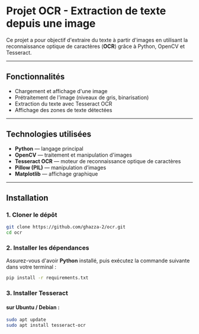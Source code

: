 #  Projet OCR - Extraction de texte depuis une image

Ce projet a pour objectif d'extraire du texte à partir d'images en utilisant la reconnaissance optique de caractères (**OCR**) grâce à Python, OpenCV et Tesseract.

---

## Fonctionnalités

- Chargement et affichage d'une image
- Prétraitement de l'image (niveaux de gris, binarisation)
- Extraction du texte avec Tesseract OCR
- Affichage des zones de texte détectées

---

##  Technologies utilisées

- **Python** — langage principal
- **OpenCV** — traitement et manipulation d'images
- **Tesseract OCR** — moteur de reconnaissance optique de caractères
- **Pillow (PIL)** — manipulation d’images
- **Matplotlib** — affichage graphique

---

##  Installation

### 1. Cloner le dépôt

```bash
git clone https://github.com/ghazza-2/ocr.git
cd ocr
```
### 2. Installer les dépendances

Assurez-vous d'avoir **Python** installé, puis exécutez la commande suivante dans votre terminal :

```bash
pip install -r requirements.txt
```
### 3. Installer Tesseract

#### sur Ubuntu / Debian :

```bash
sudo apt update
sudo apt install tesseract-ocr




